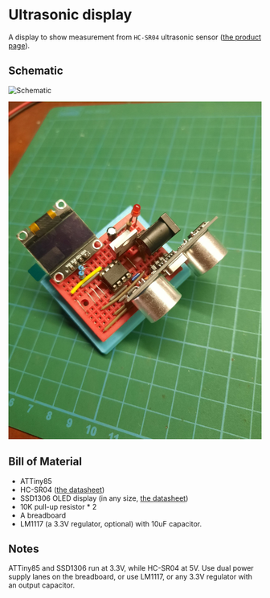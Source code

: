 # Ultrasonic display

A display to show measurement from `HC-SR04` ultrasonic sensor
([the product page](https://www.sparkfun.com/products/15569)).

## Schematic

![Schematic](kicad/ultrasonic-display.svg)

![A demo on a mini breadboard](assets/demo.jpg)

## Bill of Material

* ATTiny85
* HC-SR04 ([the datasheet](https://cdn.sparkfun.com/datasheets/Sensors/Proximity/HCSR04.pdf))
* SSD1306 OLED display (in any size, [the datasheet](https://cdn.sparkfun.com/assets/learn_tutorials/3/0/8/SSD1306.pdf))
* 10K pull-up resistor * 2
* A breadboard
* LM1117 (a 3.3V regulator, optional) with 10uF capacitor.

## Notes

ATTiny85 and SSD1306 run at 3.3V, while HC-SR04 at 5V. Use dual power supply
lanes on the breadboard, or use LM1117, or any 3.3V regulator with an output
capacitor.
